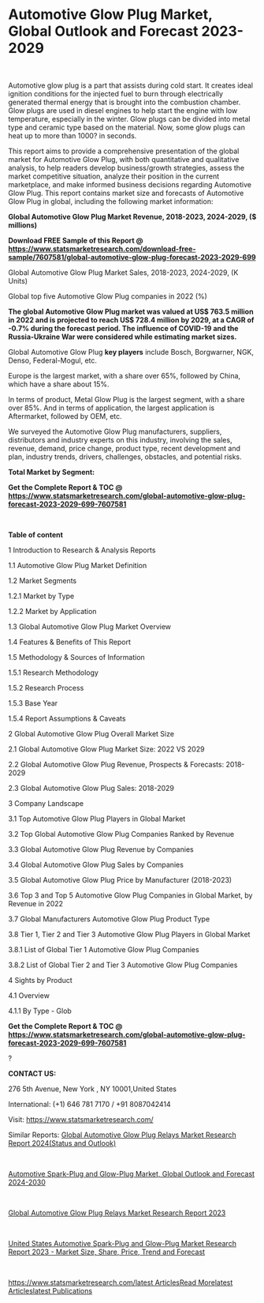 <h1>Automotive Glow Plug Market, Global Outlook and Forecast 2023-2029</h1><br/><p>Automotive glow plug is a part that assists during cold start. It creates ideal ignition conditions for the injected fuel to burn through electrically generated thermal energy that is brought into the combustion chamber. Glow plugs are used in diesel engines to help start the engine with low temperature, especially in the winter. Glow plugs can be divided into metal type and ceramic type based on the material. Now, some glow plugs can heat up to more than 1000? in seconds.</p>
 
 
 
 <p>This report aims to provide a comprehensive presentation of the global market for Automotive Glow Plug, with both quantitative and qualitative analysis, to help readers develop business/growth strategies, assess the market competitive situation, analyze their position in the current marketplace, and make informed business decisions regarding Automotive Glow Plug. This report contains market size and forecasts of Automotive Glow Plug in global, including the following market information:</p>
 
 
 
 <p><strong>Global Automotive Glow Plug Market Revenue, 2018-2023, 2024-2029, ($ millions)</strong></p>
 
 
 
 <p><strong>Download FREE Sample of this Report @ <a href="https://www.statsmarketresearch.com/download-free-sample/7607581/global-automotive-glow-plug-forecast-2023-2029-699">https://www.statsmarketresearch.com/download-free-sample/7607581/global-automotive-glow-plug-forecast-2023-2029-699</a></strong></p>
 
 
 
 <p>Global Automotive Glow Plug Market Sales, 2018-2023, 2024-2029, (K Units)</p>
 
 
 
 <p>Global top five Automotive Glow Plug companies in 2022 (%)</p>
 
 
 
 <p><strong>The global Automotive Glow Plug market was valued at US$ 763.5 million in 2022 and is projected to reach US$ 728.4 million by 2029, at a <strong>CAGR</strong> of -0.7% during the forecast period. The influence of COVID-19 and the Russia-Ukraine War were considered while estimating market sizes.</strong></p>
 
 
 
 <p>Global Automotive Glow Plug <strong>key players</strong> include Bosch, Borgwarner, NGK, Denso, Federal-Mogul, etc.</p>
 
 
 
 <p>Europe is the largest market, with a share over 65%, followed by China, which have a share about 15%.</p>
 
 
 
 <p>In terms of product, Metal Glow Plug is the largest segment, with a share over 85%. And in terms of application, the largest application is Aftermarket, followed by OEM, etc.</p>
 
 
 
 <p>We surveyed the Automotive Glow Plug manufacturers, suppliers, distributors and industry experts on this industry, involving the sales, revenue, demand, price change, product type, recent development and plan, industry trends, drivers, challenges, obstacles, and potential risks.</p>
 
 
 
 <p><strong>Total Market by Segment:</strong></p>
 
 
 
 <div><b>Get the Complete Report & TOC @ <a href="https://www.statsmarketresearch.com/global-automotive-glow-plug-forecast-2023-2029-699-7607581">https://www.statsmarketresearch.com/global-automotive-glow-plug-forecast-2023-2029-699-7607581</a></b></div>
 
 
 
 <p><br />
 
 <b>Table of content</b></p>
 
 
 
 <p>1 Introduction to Research & Analysis Reports<br />
 
 1.1 Automotive Glow Plug Market Definition<br />
 
 1.2 Market Segments<br />
 
 1.2.1 Market by Type<br />
 
 1.2.2 Market by Application<br />
 
 1.3 Global Automotive Glow Plug Market Overview<br />
 
 1.4 Features & Benefits of This Report<br />
 
 1.5 Methodology & Sources of Information<br />
 
 1.5.1 Research Methodology<br />
 
 1.5.2 Research Process<br />
 
 1.5.3 Base Year<br />
 
 1.5.4 Report Assumptions & Caveats<br />
 
 2 Global Automotive Glow Plug Overall Market Size<br />
 
 2.1 Global Automotive Glow Plug Market Size: 2022 VS 2029<br />
 
 2.2 Global Automotive Glow Plug Revenue, Prospects & Forecasts: 2018-2029<br />
 
 2.3 Global Automotive Glow Plug Sales: 2018-2029<br />
 
 3 Company Landscape<br />
 
 3.1 Top Automotive Glow Plug Players in Global Market<br />
 
 3.2 Top Global Automotive Glow Plug Companies Ranked by Revenue<br />
 
 3.3 Global Automotive Glow Plug Revenue by Companies<br />
 
 3.4 Global Automotive Glow Plug Sales by Companies<br />
 
 3.5 Global Automotive Glow Plug Price by Manufacturer (2018-2023)<br />
 
 3.6 Top 3 and Top 5 Automotive Glow Plug Companies in Global Market, by Revenue in 2022<br />
 
 3.7 Global Manufacturers Automotive Glow Plug Product Type<br />
 
 3.8 Tier 1, Tier 2 and Tier 3 Automotive Glow Plug Players in Global Market<br />
 
 3.8.1 List of Global Tier 1 Automotive Glow Plug Companies<br />
 
 3.8.2 List of Global Tier 2 and Tier 3 Automotive Glow Plug Companies<br />
 
 4 Sights by Product<br />
 
 4.1 Overview<br />
 
 4.1.1 By Type - Glob</p>
 
 
 
 <div><b>Get the Complete Report & TOC @ <a href="https://www.statsmarketresearch.com/global-automotive-glow-plug-forecast-2023-2029-699-7607581">https://www.statsmarketresearch.com/global-automotive-glow-plug-forecast-2023-2029-699-7607581</a></b></div>
 
 
 
 <p>? </p>
 
 
 
 <p><b>CONTACT US:</b><br />
 
 276 5th Avenue, New York , NY 10001,United States<br />
 
 International: (+1) 646 781 7170 / +91 8087042414<br />
 
 Visit: <a href="https://www.statsmarketresearch.com/">https://www.statsmarketresearch.com/</a><br />
 
 Similar Reports: <a href="https://www.statsmarketresearch.com/global-automotive-glow-plug-forecast-2023-2029-699-7607581">Global Automotive Glow Plug Relays Market Research Report 2024(Status and Outlook)</a><br />
 
 <br />
 
 <a href="https://www.statsmarketresearch.com/global-automotive-glow-plug-forecast-2023-2029-699-7607581">Automotive Spark-Plug and Glow-Plug Market, Global Outlook and Forecast 2024-2030</a><br />
 
 <br />
 
 <a href="https://www.statsmarketresearch.com/global-automotive-glow-plug-forecast-2023-2029-699-7607581">Global Automotive Glow Plug Relays Market Research Report 2023</a><br />
 
 <br />
 
 <a href="https://www.statsmarketresearch.com/global-automotive-glow-plug-forecast-2023-2029-699-7607581">United States Automotive Spark-Plug and Glow-Plug Market Research Report 2023 - Market Size, Share, Price, Trend and Forecast</a><br />
 
 <br />
 
 <a href="https://gyeongbokgung.com">https://www.statsmarketresearch.com/</a><a href="https://hallyeomaritime.com">latest Articles</a><a href="https://jingwansa.com">Read More</a><a href="https://nguoiviet.jp/">latest Articles</a><a href="https://www.intelmarketresearch.com/">latest Publications</a></p>